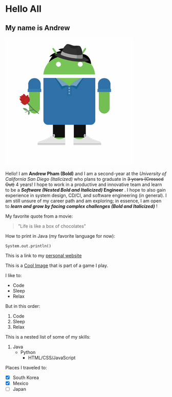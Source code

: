 # Hello All
## My name is Andrew

![Profile Pic](andrew.gif)

Hello! I am **Andrew Pham (Bold)** and I am a second-year at the *University of California San Diego (Italicized)*  who plans to graduate in ~~3 years (Crossed Out)~~ 4 years! I hope to work in a productive and innovative team and learn to be a **_Software (Nested Bold and Italicized)_ Engineer** . I hope to also gain experience in system design, CD/CI, and software engineering (in general). I am still unsure of my career path and am exploring; in essence, I am open to ***learn and grow by facing complex challenges (Bold and Italicized)*** !

My favorite quote from a movie:
> "Life is like a box of chocolates"

How to print in Java (my favorite language for now):
```
System.out.println()
```

This is a link to my [personal website](https://andrewdpham.github.io/) 

This is a [Cool Image](./images/dawnbringer.jpg) that is part of a game I play.

I like to:
- Code
- Sleep
- Relax 

But in this order:
1. Code
2. Sleep
3. Relax

This is a nested list of some of my skills:
1. Java
   - Python
     - HTML/CSS/JavaScript
     
Places I traveled to:
- [x] South Korea
- [x] Mexico
- [ ] Japan
